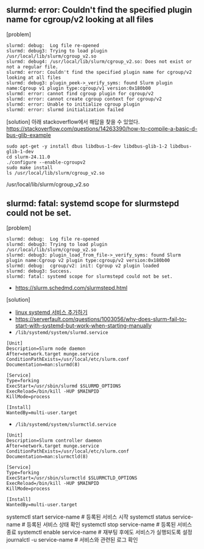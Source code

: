 ## slurmd: error: Couldn't find the specified plugin name for cgroup/v2 looking at all files ##
[problem]
```
slurmd: debug:  Log file re-opened
slurmd: debug3: Trying to load plugin /usr/local/lib/slurm/cgroup_v2.so
slurmd: debug4: /usr/local/lib/slurm/cgroup_v2.so: Does not exist or not a regular file.
slurmd: error: Couldn't find the specified plugin name for cgroup/v2 looking at all files
slurmd: debug3: plugin_peek->_verify_syms: found Slurm plugin name:Cgroup v1 plugin type:cgroup/v1 version:0x180b00
slurmd: error: cannot find cgroup plugin for cgroup/v2
slurmd: error: cannot create cgroup context for cgroup/v2
slurmd: error: Unable to initialize cgroup plugin
slurmd: error: slurmd initialization failed
```

[solution]
아래 stackoverflow에서 해답을 찾을 수 있었다.   
https://stackoverflow.com/questions/14263390/how-to-compile-a-basic-d-bus-glib-example

```
sudo apt-get -y install dbus libdbus-1-dev libdbus-glib-1-2 libdbus-glib-1-dev
cd slurm-24.11.0
./configure --enable-cgroupv2
sudo make install
ls /usr/local/lib/slurm/cgroup_v2.so
```
/usr/local/lib/slurm/cgroup_v2.so


## slurmd: fatal: systemd scope for slurmstepd could not be set. ##
[problem]
```
slurmd: debug:  Log file re-opened
slurmd: debug3: Trying to load plugin /usr/local/lib/slurm/cgroup_v2.so
slurmd: debug3: plugin_load_from_file->_verify_syms: found Slurm plugin name:Cgroup v2 plugin type:cgroup/v2 version:0x180b00
slurmd: debug:  cgroup/v2: init: Cgroup v2 plugin loaded
slurmd: debug3: Success.
slurmd: fatal: systemd scope for slurmstepd could not be set.
```
* https://slurm.schedmd.com/slurmstepd.html

[solution]

* [linux systemd 서비스 추가하기](https://velog.io/@kshired/linux-systemd-%EC%84%9C%EB%B9%84%EC%8A%A4-%EC%B6%94%EA%B0%80%ED%95%98%EA%B8%B0)
* https://serverfault.com/questions/1003056/why-does-slurm-fail-to-start-with-systemd-but-work-when-starting-manually 
* `/lib/systemd/system/slurmd.service` 
```
[Unit]
Description=Slurm node daemon
After=network.target munge.service
ConditionPathExists=/usr/local/etc/slurm.conf
Documentation=man:slurmd(8)

[Service]
Type=forking
ExecStart=/usr/sbin/slurmd $SLURMD_OPTIONS
ExecReload=/bin/kill -HUP $MAINPID
KillMode=process

[Install]
WantedBy=multi-user.target
```

* `/lib/systemd/system/slurmctld.service` 
```
[Unit]
Description=Slurm controller daemon
After=network.target munge.service
ConditionPathExists=/usr/local/etc/slurm.conf
Documentation=man:slurmctld(8)

[Service]
Type=forking
ExecStart=/usr/sbin/slurmctld $SLURMCTLD_OPTIONS
ExecReload=/bin/kill -HUP $MAINPID
KillMode=process

[Install]
WantedBy=multi-user.target
```

systemctl start service-name         # 등록된 서비스 시작
systemctl status service-name        # 등록된 서비스 상태 확인 
systemctl stop service-name          # 등록된 서비스 종료 
systemctl enable service-name        # 재부팅 후에도 서비스가 실행되도록 설정
journalctl -u service-name           # 서비스와 관련된 로그 확인



